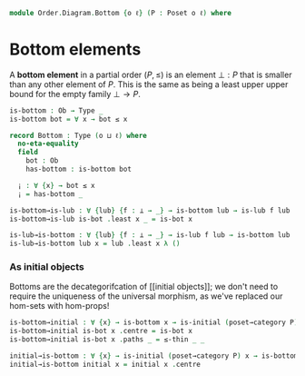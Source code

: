 <!--
```agda
open import Cat.Diagram.Initial
open import Cat.Prelude

open import Order.Base
open import Order.Cat

import Order.Diagram.Lub
import Order.Reasoning
```
-->

```agda
module Order.Diagram.Bottom {o ℓ} (P : Poset o ℓ) where
```

<!--
```agda
open Order.Diagram.Lub P
open Order.Reasoning P

open is-lub
open Lub
```
-->

# Bottom elements

A **bottom element** in a partial order $(P, \le)$ is an element $\bot :
P$ that is smaller than any other element of $P$. This is the same as
being a least upper upper bound for the empty family $\bot \to P$.

```agda
is-bottom : Ob → Type _
is-bottom bot = ∀ x → bot ≤ x

record Bottom : Type (o ⊔ ℓ) where
  no-eta-equality
  field
    bot : Ob
    has-bottom : is-bottom bot

  ¡ : ∀ {x} → bot ≤ x
  ¡ = has-bottom _

is-bottom→is-lub : ∀ {lub} {f : ⊥ → _} → is-bottom lub → is-lub f lub
is-bottom→is-lub is-bot .least x _ = is-bot x

is-lub→is-bottom : ∀ {lub} {f : ⊥ → _} → is-lub f lub → is-bottom lub
is-lub→is-bottom lub x = lub .least x λ ()
```

<!--
```agda
is-bottom-is-prop : ∀ x → is-prop (is-bottom x)
is-bottom-is-prop _ = hlevel!

bottom-unique : ∀ {x y} → is-bottom x → is-bottom y → x ≡ y
bottom-unique p q = ≤-antisym (p _) (q _)

Bottom-is-prop : is-prop Bottom
Bottom-is-prop p q i .Bottom.bot =
  bottom-unique (Bottom.has-bottom p) (Bottom.has-bottom q) i
Bottom-is-prop p q i .Bottom.has-bottom =
  is-prop→pathp
    (λ i → is-bottom-is-prop (bottom-unique (Bottom.has-bottom p) (Bottom.has-bottom q) i))
    (Bottom.has-bottom p) (Bottom.has-bottom q) i

instance
  H-Level-Bottom
    : ∀ {n}
    → H-Level Bottom (suc n)
  H-Level-Bottom = prop-instance Bottom-is-prop

Bottom→Lub : ∀ {f : ⊥ → _} → Bottom → Lub f
Bottom→Lub bottom .Lub.lub = Bottom.bot bottom
Bottom→Lub bottom .Lub.has-lub = is-bottom→is-lub (Bottom.has-bottom bottom)

Lub→Bottom : ∀ {f : ⊥ → _} → Lub f → Bottom
Lub→Bottom lub .Bottom.bot = Lub.lub lub
Lub→Bottom lub .Bottom.has-bottom = is-lub→is-bottom (Lub.has-lub lub)

is-bottom≃is-lub : ∀ {lub} {f} → is-equiv (is-bottom→is-lub {lub} {f})
is-bottom≃is-lub = prop-ext! _ is-lub→is-bottom .snd

Bottom≃Lub : ∀ {f} → is-equiv (Bottom→Lub {f})
Bottom≃Lub = prop-ext! _ Lub→Bottom .snd
```
-->

### As initial objects

Bottoms are the decategorifcation of [[initial objects]]; we don't need to
require the uniqueness of the universal morphism, as we've replaced our
hom-sets with hom-props!

```agda
is-bottom→initial : ∀ {x} → is-bottom x → is-initial (poset→category P) x
is-bottom→initial is-bot x .centre = is-bot x
is-bottom→initial is-bot x .paths _ = ≤-thin _ _

initial→is-bottom : ∀ {x} → is-initial (poset→category P) x → is-bottom x
initial→is-bottom initial x = initial x .centre
```
